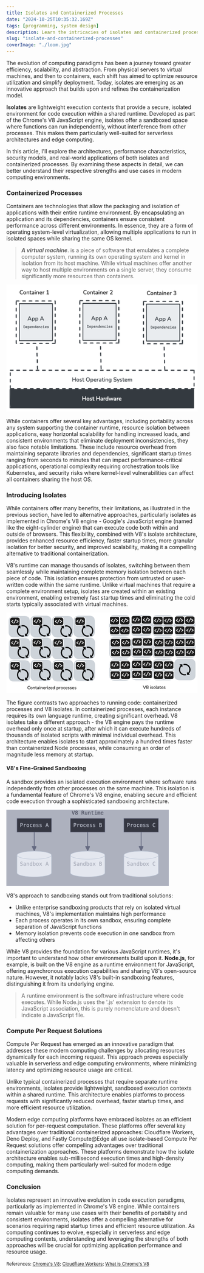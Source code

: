 ```yaml
---
title: Isolates and Containerized Processes
date: "2024-10-25T10:35:32.169Z"
tags: [programming, system design]
description: Learn the intricacies of isolates and containerized processes, and explore their architectures in real-world applications.
slug: "isolate-and-containerized-processes"
coverImage: "./loom.jpg"
---
```


The evolution of computing paradigms has been a journey toward greater efficiency, scalability, and abstraction. From physical servers to virtual machines, and then to containers, each shift has aimed to optimize resource utilization and simplify deployment. Today, isolates are emerging as an innovative approach that builds upon and refines the containerization model.

**Isolates** are lightweight execution contexts that provide a secure, isolated environment for code execution within a shared runtime. Developed as part of the Chrome's V8 JavaScript engine, isolates offer a sandboxed space where functions can run independently, without interference from other processes. This makes them particularly well-suited for serverless architectures and edge computing.

In this article, I'll explore the architectures, performance characteristics, security models, and real-world applications of both isolates and containerized processes. By examining these aspects in detail, we can better understand their respective strengths and use cases in modern computing environments.

### Containerized Processes

Containers are technologies that allow the packaging and isolation of applications with their entire runtime environment. By encapsulating an application and its dependencies, containers ensure consistent performance across different environments. In essence, they are a form of operating system-level virtualization, allowing multiple applications to run in isolated spaces while sharing the same OS kernel.

> _**A virtual machine**_. is a piece of software that emulates a complete computer system, running its own operating system and kernel in isolation from its host machine. While virtual machines offer another way to host multiple environments on a single server, they consume significantly more resources than containers.

![containers ](./containers.png)

While containers offer several key advantages, including portability across any system supporting the container runtime, resource isolation between applications, easy horizontal scalability for handling increased loads, and consistent environments that eliminate deployment inconsistencies, they also face notable limitations. These include resource overhead from maintaining separate libraries and dependencies, significant startup times ranging from seconds to minutes that can impact performance-critical applications, operational complexity requiring orchestration tools like Kubernetes, and security risks where kernel-level vulnerabilities can affect all containers sharing the host OS.

### Introducing Isolates

While containers offer many benefits, their limitations, as illustrated in the previous section, have led to alternative approaches, particularly isolates as implemented in Chrome's V8 engine - Google's JavaScript engine (named like the eight-cylinder engine) that can execute code both within and outside of browsers. This flexibility, combined with V8's isolate architecture, provides enhanced resource efficiency, faster startup times, more granular isolation for better security, and improved scalability, making it a compelling alternative to traditional containerization.

V8's runtime can manage thousands of isolates, switching between them seamlessly while maintaining complete memory isolation between each piece of code. This isolation ensures protection from untrusted or user-written code within the same runtime. Unlike virtual machines that require a complete environment setup, isolates are created within an existing environment, enabling extremely fast startup times and eliminating the cold starts typically associated with virtual machines.

![isolates vs cm ](./isolates-v-conainers.png)

The figure contrasts two approaches to running code: containerized processes and V8 isolates. In containerized processes, each instance requires its own language runtime, creating significant overhead. V8 isolates take a different approach - the V8 engine pays the runtime overhead only once at startup, after which it can execute hundreds of thousands of isolated scripts with minimal individual overhead. This architecture enables isolates to start approximately a hundred times faster than containerized Node processes, while consuming an order of magnitude less memory at startup.

#### V8's Fine-Grained Sandboxing

A sandbox provides an isolated execution environment where software runs independently from other processes on the same machine. This isolation is a fundamental feature of Chrome's V8 engine, enabling secure and efficient code execution through a sophisticated sandboxing architecture.

![v8 sandboxing ](./sandboxing.png)

V8's approach to sandboxing stands out from traditional solutions:
- Unlike enterprise sandboxing products that rely on isolated virtual machines, V8's implementation maintains high performance
- Each process operates in its own sandbox, ensuring complete separation of JavaScript functions
- Memory isolation prevents code execution in one sandbox from affecting others

While V8 provides the foundation for various JavaScript runtimes, it's important to understand how other environments build upon it. **Node.js**, for example, is built on the V8 engine as a runtime environment for JavaScript, offering asynchronous execution capabilities and sharing V8's open-source nature. However, it notably lacks V8's built-in sandboxing features, distinguishing it from its underlying engine.

> A runtime environment is the software infrastructure where code executes. While Node.js uses the '.js' extension to denote its JavaScript association, this is purely nomenclature and doesn't indicate a JavaScript file.

### Compute Per Request Solutions
Compute Per Request has emerged as an innovative paradigm that addresses these modern computing challenges by allocating resources dynamically for each incoming request. This approach proves especially valuable in serverless and edge computing environments, where minimizing latency and optimizing resource usage are critical.

Unlike typical containerized processes that require separate runtime environments, isolates provide lightweight, sandboxed execution contexts within a shared runtime. This architecture enables platforms to process requests with significantly reduced overhead, faster startup times, and more efficient resource utilization.

Modern edge computing platforms have embraced isolates as an efficient solution for per-request computation. These platforms offer several key advantages over traditional containerized approaches: Cloudflare Workers, Deno Deploy, and Fastly Compute@Edge all use isolate-based Compute Per Request solutions offer compelling advantages over traditional containerization approaches. These platforms demonstrate how the isolate architecture enables sub-millisecond execution times and high-density computing, making them particularly well-suited for modern edge computing demands.


### Conclusion

Isolates represent an innovative evolution in code execution paradigms, particularly as implemented in Chrome's V8 engine. While containers remain valuable for many use cases with their benefits of portability and consistent environments, isolates offer a compelling alternative for scenarios requiring rapid startup times and efficient resource utilization. As computing continues to evolve, especially in serverless and edge computing contexts, understanding and leveraging the strengths of both approaches will be crucial for optimizing application performance and resource usage.


<small>References: <a href="https://v8.dev" target="_blank">Chrome's V8</a>; <a href="https://developers.cloudflare.com/workers/reference/how-workers-works" target="_blank">Cloudflare Workers</a>; <a href="https://www.cloudflare.com/en-gb/learning/serverless/glossary/what-is-chrome-v8/" target="_blank">What is Chrome's V8</a>
</small>